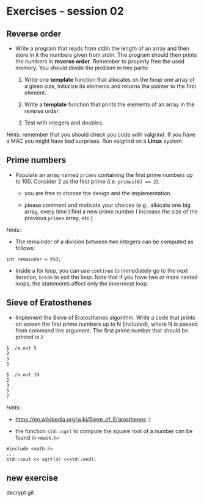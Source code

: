 # Exercises - session 02

## Reverse order

- Write a program that reads from stdin the length of an array and
  then store in it the numbers given from stdin. The program should
  then prints the numbers in **reverse order**. Remember to properly
  free the used memory. You should divide the problem in two parts:

  1. Write one **template** function that allocates on the *heap* one
  array of a given size, initialize its elements and returns the
  pointer to the first element.

  2. Write a **template** function that prints the elements of an
  array in the reverse order.

  3. Test with integers and doubles.
  
*Hints*: remember that you should check you code with valgrind. If you
 have a MAC you might have bad surprises. Run valgrind on a **Linux**
 system.

## Prime numbers

- Populate an array named `primes` containing the first prime numbers
  up to 100. Consider 2 as the first prime (i.e. `primes[0] == 2`).
  
  - you are free to choose the design and the implementation.

  - please comment and motivate your choices (e.g., allocate one big
    array, every time I find a new prime number I increase the size of
    the previous `primes` array, etc.)

*Hints*:

- The remainder of a division between two integers can be computed as
  follows:
```
int remainder = 6%3;
```
- Inside a for loop, you can use `continue` to immediately go to the
  next iteration, `break` to exit the loop. Note that if you have two
  or more nested loops, the statements affect only the innermost loop.


## Sieve of Eratosthenes

- Implement the Sieve of Eratosthenes algorithm. Write a code that
  prints on screen the first prime numbers up to N (included), where N
  is passed from command line argument. The first prime number that
  should be printed is `2`

```
$ ./a.out 5
2
3
5

$ ./a.out 10
2
3
5
7
```

*Hints*:
- https://en.wikipedia.org/wiki/Sieve_of_Eratosthenes :)

- the function `std::sqrt` to compute the square root of a number can
  be found in `<math.h>`
```
#include <math.h>
...
std::cout << sqrt(4) <<std::endl;
```

## new exercise
decrypt git
